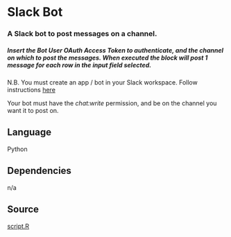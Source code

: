 # Slack Bot

### A Slack bot to post messages on a channel.
##### Insert the Bot User OAuth Access Token to authenticate, and the channel on which to post the messages. When executed the block will post 1 message for each row in the input field selected.
N.B. You must create an app / bot in your Slack workspace. Follow instructions [here](https://slack.com/intl/en-gb/help/articles/115005265703-Create-a-bot-for-your-workspace)

Your bot must have the _chat:write_ permission, and be on the channel you want it to post on.

## Language
Python

## Dependencies
n/a

## Source
[script.R](https://github.com/visokio/omniscope-custom-blocks/blob/master/Outputs/Slack%20Bot/script.R)
